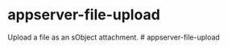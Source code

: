 # appserver-file-upload
Upload a file as an sObject attachment.
#   a p p s e r v e r - f i l e - u p l o a d  
 